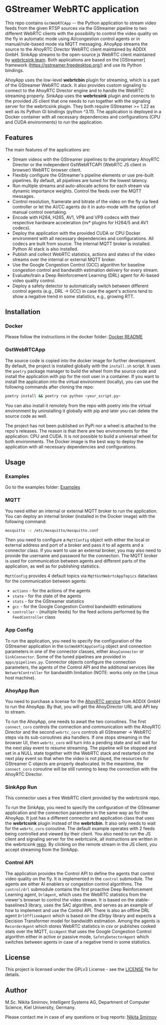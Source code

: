 # GStreamer WebRTC application
This repo contains `GstWebRTCApp` -- the Python application to stream video feeds from the given RTSP sources via the GStreamer pipeline to two different WebRTC clients with the possibility to control the video quality on the fly in automatic mode using AI/congestion control agents or in manual/rule-based mode via MQTT messaging. AhoyApp streams the source to the AhoyRTC Director WebRTC client maintained by ADDIX GmbH. SinkApp streams to the open-source js WebRTC client maintained by [webrtcsink team](https://gitlab.freedesktop.org/gstreamer/gst-plugins-rs/-/tree/main/net/webrtc?ref_type=heads). Both applications are based on the [GStreamer] framework (https://gstreamer.freedesktop.org/) and use its Python bindings.

AhoyApp uses the low-level **webrtcbin** plugin for streaming, which is a part of the GStreamer WebRTC stack. It also provides custom signaling to connect to the AhoyRTC Director engine and to handle the WebRTC streaming properly. SinkApp uses the **webrtcsink** plugin and connects to the provided JS client that one needs to run together with the signaling server for the webrtcsink plugin. They both require GStreamer >= 1.22 as well as its Python GI bindings (python ^3.11). The application is deployed in a Docker container with all necessary dependencies and configurations (CPU and CUDA environments) to run the application.

## Features
The main features of the applications are:
* Stream videos with the GStreamer pipelines to the proprietary AhoyRTC Director or the independent GstWebRTCAPI (WebRTC JS client in browser) WebRTC browser client.
* Flexibly configure the GStreamer's pipeline elements or use pre-built pipelines. By default, all pipelines are tuned for the lowest latency.
* Run multiple streams and auto-allocate actions for each stream via dynamic importance weights. Control the feeds over the MQTT messages. 
* Control resolution, framerate and bitrate of the video on the fly via feed controller or let the AI/CC agents do it in auto-mode with the option of manual control overtaking.
* Encode with H264, H265, AV1, VP8 and VP9 codecs with their respective hardware acceleration (nv* plugins for H264/5 and AV1 codecs). 
* Deploy the application with the provided CUDA or CPU Docker environment with all necessary dependencies and configurations. All codecs are built from source. The internal MQTT broker is installed. Python AI stack is also installed.
* Publish and collect WebRTC statistics, actions and states of the video streams over the internal or external MQTT broker.
* Use the Google Congestion Control (GCC) algorithm for baseline congestion control and bandwidth estimation delivery for every stream.
* Evaluate/train a Deep Reinforcement Learning (DRL) agent for AI-based video quality control.
* Deploy a safety detector to automatically switch between different control agents (e.g., DRL -> GCC) in case the agent's actions tend to show a negative trend in some statistics, e.g., growing RTT.

## Installation
### Docker
Please follow the instructions in the docker folder: [Docker README](docker/README.md)

### GstWebRTCApp
The source code is copied into the docker image for further development. By default, the project is installed globally with the `install.sh` script. It uses the `poetry` package manager to build the wheel from the source code and install the application with pip for the root user in a container. If you want to install the application into the virtual environment (locally), you can use the following commands after cloning the repo:
```bash
poetry install && poetry run python <your_script.py>
```

You can also install it remotely from the repo with poetry into the virtual environment by uninstalling it globally with pip and later you can delete the source code as well.

The project has not been published on PyPi nor a wheel is attached to the repo's releases. The reason is that there are two environments for the application: CPU and CUDA. It is not possible to build a universal wheel for both environments. The Docker image is the best way to deploy the application with all necessary dependencies and configurations.

## Usage
### Examples
Go to the examples folder: [Examples](examples/README.md)

### MQTT
You need either an internal or external MQTT broker to run the application. You can deploy an internal broker (installed in the Docker image) with the following command:
```bash
mosquitto -c /etc/mosquitto/mosquitto.conf
```
Then you need to configure a `MqttConfig` object with either the local or external address and port of a broker and pass it to all agents and a connector class. If you want to use an external broker, you may also need to provide the username and password for the connection. The MQTT broker is used for communication between agents and different parts of the application, as well as for publishing statistics.

`MqttConfig` provides 4 default topics via `MqttGstWebrtcAppTopics` dataclass for the communication between agents:
* `actions` - for the actions of the agents
* `state` - for the state of the agents
* `stats` - for the GStreamer statistics
* `gcc` - for the Google Congestion Control bandwidth estimations
* `controller` - (multiple feeds) for the feed actions performed by the `FeedController` class

### App Config
To run the application, you need to specify the configuration of the GStreamer application in the `GstWebRTCAppConfig` object and connection parameters in one of the connector classes, either `AhoyConnector` or `SinkConnector`. Some of the tuned pipelines are provided in `apps/pipelines.py`. Connector objects configure the connection parameters, the agents of the Control API and the additional services like `NetworkController` for bandwidth limitation (NOTE: works only on the Linux host machine).

### AhoyApp Run
You need to purchase a license for the [AhoyRTC service](https://ahoyrtc.com/) from ADDIX GmbH to run the AhoyApp. By that, you will get the AhoyDirector URL and API key to stream.

To run the AhoyApp, one needs to await the two coroutines. The first `connect_coro` controls the connection and communication with the AhoyRTC Director and the second `webrtc_coro` controls all GStreamer -> WebRTC steps via its sub-coroutines aka handlers. If one stops streaming in the browser UI, then `webrtc_coro` will turn into a pending state and will wait for the next play event to resume streaming. The pipeline will be stopped and set in a NULL state together with the WebRTC stack and restarted on the next play event so that when the video is not played, the resources for GStreamer C objects are properly deallocated. In the meantime, the `connect_coro` coroutine will be still running to keep the connection with the AhoyRTC Director.

### SinkApp Run
This connector uses a free WebRTC client provided by the webrtcsink repo.

To run the SinkApp, you need to specify the configuration of the GStreamer application and the connection parameters in the same way as for the AhoyApp. It just has a different connector and application class that uses the **webrtcsink** plugin instead of the **webrtcbin**. It also only needs to wait for the `webrtc_coro` coroutine. The default example operates with 2 feeds being controlled and viewed by their client. You also need to run the JS client and signaling server for the webrtcsink, all instructions are written in the webrtcsink [repo](https://gitlab.freedesktop.org/gstreamer/gst-plugins-rs/-/tree/main/net/webrtc?ref_type=heads#usage). By clicking on the remote stream in the JS client, you accept streaming from the SinkApp. 

### Control API
The application provides the Control API to define the agents that control video quality on the fly. It is implemented in the `control` submodule. The agents are either AI enablers or congestion control algorithms. The `control/drl` submodule contains the first proactive Deep Reinforcement Learning agent, `DrlAgent`, which uses the WebRTC statistics from the viewer's browser to control the video stream. It is based on the stable-baselines3 library, uses the SAC algorithm, and serves as an example of how to implement and use the Control API. There is also an offline DRL agent `DrlOfflineAgent` which is based on the d3rlpy library and expects a Decision Transformer model for bandwidth estimation. Among the agents is `RecorderAgent` which stores WebRTC statistics in csv or publishes cooked stats over the MQTT, `GccAgent` that uses the Google Congestion Control algorithm either in active or passive mode, `SafetyDetectorAgent` which switches between agents in case of a negative trend in some statistics.

## License
This project is licensed under the GPLv3 License - see the [LICENSE](LICENSE) file for details.

## Author
M.Sc. Nikita Smirnov, Intelligent Systems AG, Department of Computer Science, Kiel University, Germany.

Please contact me in case of any questions or bug reports: [Nikita Smirnov](mailto:nsm@informatik.uni-kiel.de)





